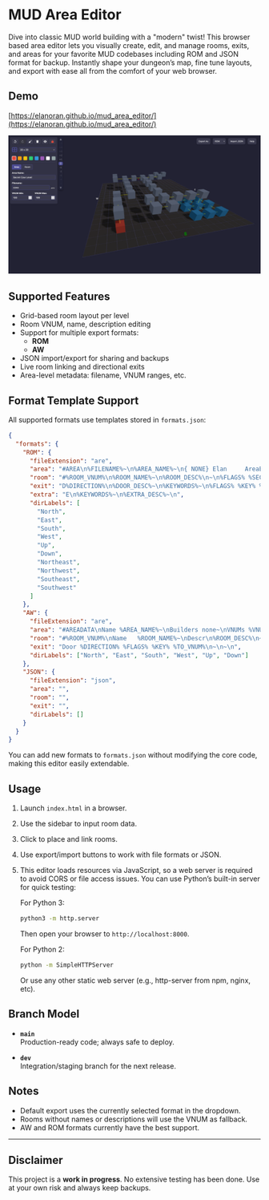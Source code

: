 # MUD Area Editor

Dive into classic MUD world building with a "modern" twist! This browser based area editor lets you visually create, edit, and manage rooms, exits, and areas for your favorite MUD codebases including ROM and JSON format for backup. Instantly shape your dungeon’s map, fine tune layouts, and export with ease all from the comfort of your web browser.

## Demo
[https://elanoran.github.io/mud_area_editor/](https://elanoran.github.io/mud_area_editor/)

![Screenshot of the MUD Area Editor](/assets/images/Screenshot.png)

## Supported Features

- Grid-based room layout per level
- Room VNUM, name, description editing
- Support for multiple export formats:
  - **ROM**
  - **AW**
- JSON import/export for sharing and backups
- Live room linking and directional exits
- Area-level metadata: filename, VNUM ranges, etc.

## Format Template Support

All supported formats use templates stored in `formats.json`:

```json
{
  "formats": {
    "ROM": {
      "fileExtension": "are",
      "area": "#AREA\n%FILENAME%~\n%AREA_NAME%~\n{ NONE} Elan     AreaEditor~\n%VNUM_MIN% %VNUM_MAX%\n\n#MOBILES\n#0\n\n#OBJECTS\n#0\n\n#ROOMS\n%ROOMS%#0\n\n#RESETS\nS\n\n#SHOPS\n0\n\n#SPECIALS\nS\n\n#$\n",
      "room": "#%ROOM_VNUM%\n%ROOM_NAME%~\n%ROOM_DESC%\n~\n%FLAGS% %SECTOR% %UNKNOWN%\n%EXITS%%EXTRAS%S\n",
      "exit": "D%DIRECTION%\n%DOOR_DESC%~\n%KEYWORDS%~\n%FLAGS% %KEY% %TO_VNUM%\n",
      "extra": "E\n%KEYWORDS%~\n%EXTRA_DESC%~\n",
      "dirLabels": [
        "North",
        "East",
        "South",
        "West",
        "Up",
        "Down",
        "Northeast",
        "Northwest",
        "Southeast",
        "Southwest"
      ]
    },
    "AW": {
      "fileExtension": "are",
      "area": "#AREADATA\nName %AREA_NAME%~\nBuilders none~\nVNUMs %VNUM_MIN% %VNUM_MAX%\nCredits { NONE} Elan     AreaEditor~\nSecurity 9\nFlags 0\nEnd\n\n#MOBDATA\n#0\n\n#OBJDATA\n#0\n\n#ROOMDATA\n%ROOMS%#0\n\n#RESETS\nS\n\n#MOBPROGS\n#0\n\n#OBJPROGS\n#0\n\n#ROOMPROGS\n#0\n\n#$\n",
      "room": "#%ROOM_VNUM%\nName   %ROOM_NAME%~\nDescr\n%ROOM_DESC%\n~\nFlags  %FLAGS% %EXTRA_FLAGS%\nSect   %SECTOR%\n%EXITS%End\n",
      "exit": "Door %DIRECTION% %FLAGS% %KEY% %TO_VNUM%\n~\n~\n",
      "dirLabels": ["North", "East", "South", "West", "Up", "Down"]
    },
    "JSON": {
      "fileExtension": "json",
      "area": "",
      "room": "",
      "exit": "",
      "dirLabels": []
    }
  }
}
```

You can add new formats to `formats.json` without modifying the core code, making this editor easily extendable.

## Usage

1. Launch `index.html` in a browser.
2. Use the sidebar to input room data.
3. Click to place and link rooms.
4. Use export/import buttons to work with file formats or JSON.
5. This editor loads resources via JavaScript, so a web server is required to avoid CORS or file access issues. You can use Python’s built-in server for quick testing:

   For Python 3:
   ```bash
   python3 -m http.server
   ```

   Then open your browser to `http://localhost:8000`.

   For Python 2:
   ```bash
   python -m SimpleHTTPServer
   ```

   Or use any other static web server (e.g., http-server from npm, nginx, etc).

## Branch Model

- **`main`**  
  Production-ready code; always safe to deploy.

- **`dev`**  
  Integration/staging branch for the next release.  

## Notes

- Default export uses the currently selected format in the dropdown.
- Rooms without names or descriptions will use the VNUM as fallback.
- AW and ROM formats currently have the best support.

---

## Disclaimer

This project is a **work in progress**. No extensive testing has been done. Use at your own risk and always keep backups.